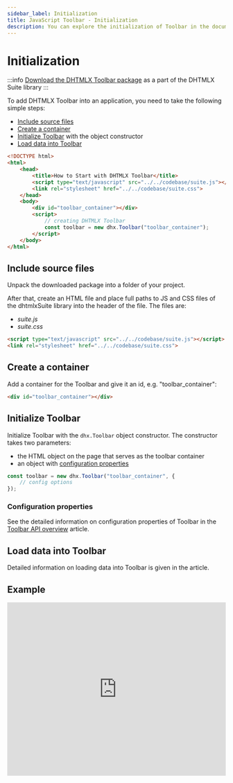 ```yaml
---
sidebar_label: Initialization
title: JavaScript Toolbar - Initialization 
description: You can explore the initialization of Toolbar in the documentation of the DHTMLX JavaScript UI library. Browse developer guides and API reference, try out code examples and live demos, and download a free 30-day evaluation version of DHTMLX Suite 7.
---
```


# Initialization

:::info
[Download the DHTMLX Toolbar package](https://dhtmlx.com/docs/products/dhtmlxSuite/download.shtml) as a part of the DHTMLX Suite library
:::

To add DHTMLX Toolbar into an application, you need to take the following simple steps:

- [Include source files](#include-source-files)
- [Create a container](#create-a-container)
- [Initialize Toolbar](#initialize-toolbar) with the object constructor
- [Load data into Toolbar](#load-data-into-toolbar)

~~~html
<!DOCTYPE html>
<html>
    <head>
        <title>How to Start with DHTMLX Toolbar</title>         
        <script type="text/javascript" src="../../codebase/suite.js"></script>
        <link rel="stylesheet" href="../../codebase/suite.css">
    </head>
    <body>
        <div id="toolbar_container"></div>
        <script>
            // creating DHTMLX Toolbar
            const toolbar = new dhx.Toolbar("toolbar_container");
        </script>
    </body>
</html>
~~~

## Include source files

Unpack the downloaded package into a folder of your project.

After that, create an HTML file and place full paths to JS and CSS files of the dhtmlxSuite library into the header of the file. The files are:

- *suite.js*
- *suite.css*

~~~html
<script type="text/javascript" src="../../codebase/suite.js"></script>
<link rel="stylesheet" href="../../codebase/suite.css">
~~~

## Create a container

Add a container for the Toolbar and give it an id, e.g. "toolbar_container":

~~~html
<div id="toolbar_container"></div>
~~~

## Initialize Toolbar

Initialize Toolbar with the `dhx.Toolbar` object constructor. The constructor takes two parameters:

- the HTML object on the page that serves as the toolbar container
- an object with [configuration properties](#configuration-properties)

~~~js
const toolbar = new dhx.Toolbar("toolbar_container", {
    // config options
});
~~~

### Configuration properties

See the detailed information on configuration properties of Toolbar in the [Toolbar API overview](toolbar/api/api_overview.md#toolbar-properties) article.

## Load data into Toolbar

Detailed information on loading data into Toolbar is given in the [](toolbar/load_data.md) article.

## Example

<iframe src="https://snippet.dhtmlx.com/nie9tuks?mode=js" frameborder="0" class="snippet_iframe" width="100%" height="400"></iframe>